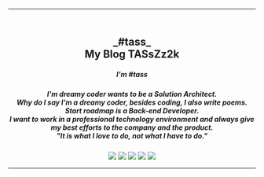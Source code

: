 ---
<h2 align="center">
  <br>
  <a>_#tass_</a>
  <br>
My Blog TASsZz2k
<br>
</h2>

<h5 align="center">I'm #tass</h5>
<h5 align="center">I'm dreamy coder wants to be a Solution Architect.<br>
Why do I say I'm a dreamy coder, besides coding, I also write poems.<br>
Start roadmap is a Back-end Developer.<br> 
I want to work in a professional technology environment and always give my best efforts to the company and the product.<br>
"It is what I love to do, not what I have to do."
</h5>

<p align="center">
    <a alt="Java">
        <img src="https://img.shields.io/badge/Java-v1.8-orange.svg" />
    </a>
    <a alt="Spring Boot">
        <img src="https://img.shields.io/badge/Spring%20Boot-v2.4-brightgreen.svg" />
    </a>
    <a alt="Docker">
        <img src="https://img.shields.io/badge/Docker-v20.0-yellowgreen.svg" />
    </a>
    <a alt="Junit">
        <img src="https://img.shields.io/badge/Junit-v5.4-red.svg" />
    </a>    
    <a alt="Junit">
        <img src="https://img.shields.io/badge/Mockito-v1.10-red.svg" />
    </a>
</p>
<hr>
